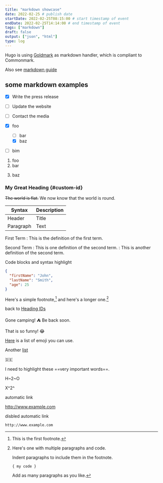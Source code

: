 ```yaml
---
title: "markdown showcase"
date: 2022-02-25 # publish date
startDate: 2022-02-25T08:15:00 # start timestamp of event
endDate: 2022-02-25T14:14:00 # end timestamp of event
tags: ["markdown"]
draft: false
output: ["json", "html"]
type: log
---
```


Hugo is using [Goldmark](https://github.com/yuin/goldmark) as markdown handler, which is compliant to Commonmark.

Also see [markdown guide](https://www.markdownguide.org/extended-syntax/#task-lists)

## some markdown examples

- [x] Write the press release
- [ ] Update the website
- [ ] Contact the media

- [x] foo
  - [ ] bar
  - [x] baz
- [ ] bim

1. foo
2. bar
3) baz

### My Great Heading {#custom-id}

~~The world is flat.~~ We now know that the world is round.

| Syntax      | Description |
| ----------- | ----------- |
| Header      | Title       |
| Paragraph   | Text        |

First Term
: This is the definition of the first term.

Second Term
: This is one definition of the second term.
: This is another definition of the second term.

Code blocks and syntax highlight
```json
{
  "firstName": "John",
  "lastName": "Smith",
  "age": 25
}
```

Here's a simple footnote,[^1] and here's a longer one.[^bignote]

[^1]: This is the first footnote.

[^bignote]: Here's one with multiple paragraphs and code.

    Indent paragraphs to include them in the footnote.

    `{ my code }`

    Add as many paragraphs as you like.

back to [Heading IDs](#heading-ids)

Gone camping! :tent: Be back soon.

That is so funny! :joy:

[Here](https://gist.github.com/rxaviers/7360908) is a list of emoji you can use.

Another [list](https://gist.github.com/BenjaminHoegh/708c78c55553c9d897ef35446c4339dd)

:de:

I need to highlight these ==very important words==.

H~2~O

X^2^

automatic link

http://www.example.com

disbled automatic link

`http://www.example.com`


